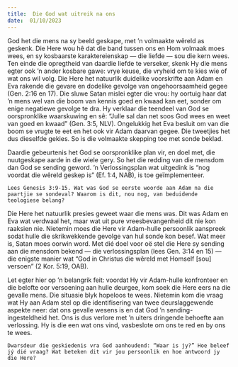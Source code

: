 ```yaml
---
title:  Die God wat uitreik na ons
date:  01/10/2023
---
```


God het die mens na sy beeld geskape, met ’n volmaakte wêreld as geskenk. Die Here wou hê dat die band tussen ons en Hom volmaak moes wees, en sy kosbaarste karaktereienskap — die liefde — sou die kern wees. Ten einde die opregtheid van daardie liefde te verseker, skenk Hy die mens egter ook ’n ander kosbare gawe: vrye keuse, die vryheid om te kies wie of wat ons wil volg. Die Here het natuurlik duidelike voorskrifte aan Adam en Eva rakende die gevare en dodelike gevolge van ongehoorsaamheid gegee (Gen. 2:16 en 17). Die sluwe Satan mislei egter die vrou: hy oortuig haar dat ’n mens wel van die boom van kennis goed en kwaad kan eet, sonder om enige negatiewe gevolge te dra. Hy verklaar die teendeel van God se oorspronklike waarskuwing en sê: “Julle sal dan net soos God wees en weet van goed en kwaad” (Gen. 3:5, NLV). Ongelukkig het Eva besluit om van die boom se vrugte te eet en het ook vir Adam daarvan gegee. Die tweetjies het dus dieselfde gekies. So is die volmaakte skepping toe met sonde beklad.

Daardie gebeurtenis het God se oorspronklike plan vir, en doel met, die nuutgeskape aarde in die wiele gery. So het die redding van die mensdom dan God se sending geword. ’n Verlossingsplan wat uitgedink is “nog voordat die wêreld geskep is” (Ef. 1:4, NAB), is toe geïmplementeer.

`Lees Genesis 3:9-15. Wat was God se eerste woorde aan Adam na die paartjie se sondeval? Waarom is dit, nou nog, van beduidende teologiese belang?`

Die Here het natuurlik presies geweet waar die mens was. Dit was Adam en Eva wat verdwaal het, maar wat uit pure vreesbevangenheid dit nie kon raaksien nie. Nietemin moes die Here vir Adam-hulle persoonlik aanspreek sodat hulle die skrikwekkende gevolge van hul sonde kon besef. Wat meer is, Satan moes oorwin word. Met dié doel voor oë stel die Here sy sending aan die mensdom bekend — die verlossingsplan (lees Gen. 3:14 en 15) — die enigste manier wat “God in Christus die wêreld met Homself [sou] versoen” (2 Kor. 5:19, OAB).

Let egter hier op ’n belangrik feit: voordat Hy vir Adam-hulle konfronteer en die belofte oor versoening aan hulle deurgee, kom soek die Here eers na die gevalle mens. Die situasie blyk hopeloos te wees. Nietemin kom die vraag wat Hy aan Adam stel op die identifisering van twee deurslaggewende aspekte neer: dat ons gevalle wesens is en dat God ’n sending-ingesteldheid het. Ons is dus verlore met ’n uiters dringende behoefte aan verlossing. Hy is die een wat ons vind, vasbeslote om ons te red en by ons te wees.

`Dwarsdeur die geskiedenis vra God aanhoudend: “Waar is jy?” Hoe beleef jý dié vraag? Wat beteken dit vir jou persoonlik en hoe antwoord jy die Here?`